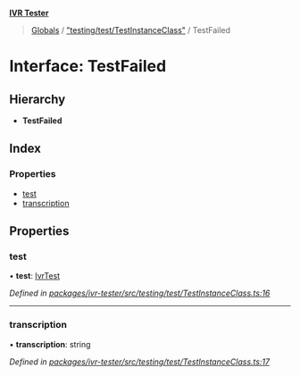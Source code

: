 **[IVR Tester](../README.md)**

> [Globals](../README.md) / ["testing/test/TestInstanceClass"](../modules/_testing_test_testinstanceclass_.md) / TestFailed

# Interface: TestFailed

## Hierarchy

* **TestFailed**

## Index

### Properties

* [test](_testing_test_testinstanceclass_.testfailed.md#test)
* [transcription](_testing_test_testinstanceclass_.testfailed.md#transcription)

## Properties

### test

•  **test**: [IvrTest](_testing_test_ivrtest_.ivrtest.md)

*Defined in [packages/ivr-tester/src/testing/test/TestInstanceClass.ts:16](https://github.com/SketchingDev/ivr-tester/blob/cff7065/packages/ivr-tester/src/testing/test/TestInstanceClass.ts#L16)*

___

### transcription

•  **transcription**: string

*Defined in [packages/ivr-tester/src/testing/test/TestInstanceClass.ts:17](https://github.com/SketchingDev/ivr-tester/blob/cff7065/packages/ivr-tester/src/testing/test/TestInstanceClass.ts#L17)*
